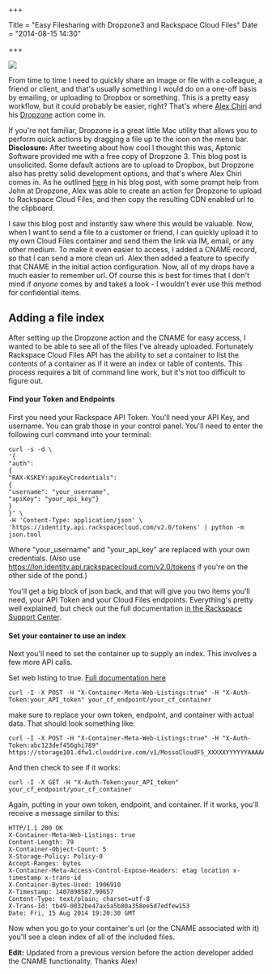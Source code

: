 +++

Title = "Easy Filesharing with Dropzone3 and Rackspace Cloud Files"
Date = "2014-08-15 14:30"

+++

<img class="img-responsive" src="//drops.albush.com/andtherewasmuchrejoicing.gif">

From time to time I need to quickly share an image or file with a colleague, a friend or client, and that's usually something I would do on a one-off basis by emailing, or uploading to Dropbox or something. This is a pretty easy workflow, but it could probably be easier, right? That's where [Alex Chiri][1] and his [Dropzone][2] action come in. 

If you're not familiar, Dropzone is a great little Mac utility that allows you to perform quick actions by dragging a file up to the icon on the menu bar. **Disclosure:** After tweeting about how cool I thought this was, Aptonic Software provided me with a free copy of Dropzone 3. This blog post is unsolicited. Some default actions are to upload to Dropbox, but Dropzone also has pretty solid development options, and that's where Alex Chiri comes in. As he outlined [here][3] in his blog post, with some prompt help from John at Dropzone, Alex was able to create an action for Dropzone to upload to Rackspace Cloud Files, and then copy the resulting CDN enabled url to the clipboard. 

I saw this blog post and instantly saw where this would be valuable. Now, when I want to send a file to a customer or friend, I can quickly upload it to my own Cloud Files container and send them the link via IM, email, or any other medium. To make it even easier to access, I added a CNAME record, so that I can send a more clean url. Alex then added a feature to specify that CNAME in the initial action configuration. Now, all of my drops have a much easier to remember url. Of course this is best for times that I don't mind if _anyone_ comes by and takes a look - I wouldn't ever use this method for confidential items.

## Adding a file index

After setting up the Dropzone action and the CNAME for easy access, I wanted to be able to see all of the files I've already uploaded. Fortunately Rackspace Cloud Files API has the ability to set a container to list the contents of a container as if it were an index or table of contents. This process requires a bit of command line work, but it's not too difficult to figure out. 

#### Find your Token and Endpoints

First you need your Rackspace API Token. You'll need your API Key, and username. You can grab those in your control panel. You'll need to enter the following curl command into your terminal:

	curl -s -d \
	'{
	"auth":
	{
	"RAX-KSKEY:apiKeyCredentials":
	{
	"username": "your_username",
	"apiKey": "your_api_key"}
	}
	}' \
	-H 'Content-Type: application/json' \
	'https://identity.api.rackspacecloud.com/v2.0/tokens' | python -m json.tool

Where "your_username" and "your_api_key" are replaced with your own credentials. (Also use https://lon.identity.api.rackspacecloud.com/v2.0/tokens if you're on the other side of the pond.)

You'll get a big block of json back, and that will give you two items you'll need, your API Token and your Cloud Files endpoints. Everything's pretty well explained, but check out the full documentation [in the Rackspace Support Center][4].

#### Set your container to use an index

Next you'll need to set the container up to supply an index. This involves a few more API calls.

Set web listing to true. [Full documentation here][5]

	curl -I -X POST -H "X-Container-Meta-Web-Listings:true" -H "X-Auth-Token:your_API_token" your_cf_endpoint/your_cf_container
	
make sure to replace your own token, endpoint, and container with actual data. That should look something like:

	curl -I -X POST -H "X-Container-Meta-Web-Listings:true" -H "X-Auth-Token:abc123def456ghi789" https://storage101.dfw1.clouddrive.com/v1/MossoCloudFS_XXXXXYYYYYYAAAAABBBBCCCCCC/shares
And then check to see if it works:

	curl -I -X GET -H "X-Auth-Token:your_API_token" your_cf_endpoint/your_cf_container

Again, putting in your own token, endpoint, and container. If it works, you'll receive a message similar to this: 

	HTTP/1.1 200 OK
	X-Container-Meta-Web-Listings: true
	Content-Length: 79
	X-Container-Object-Count: 5
	X-Storage-Policy: Policy-0
	Accept-Ranges: bytes
	X-Container-Meta-Access-Control-Expose-Headers: etag location x-timestamp x-trans-id
	X-Container-Bytes-Used: 1906910
	X-Timestamp: 1407898587.90657
	Content-Type: text/plain; charset=utf-8
	X-Trans-Id: tb49-0032be47ax5a5b80a358ee5d7edfew153
	Date: Fri, 15 Aug 2014 19:20:30 GMT

Now when you go to your container's url (or the CNAME associated with it) you'll see a clean index of all of the included files. 

**Edit:** Updated from a previous version before the action developer added the CNAME functionality. Thanks Alex!

[1]: http://www.alexchiri.com/
[2]: https://aptonic.com/dropzone3/ 
[3]: http://www.alexchiri.com/rackspace-cloud-files-action-for-dropzone-3/
[4]: http://docs.rackspace.com/loadbalancers/api/v1.0/clb-getting-started/content/Generating_Auth_Token.html
[5]: http://docs.rackspace.com/files/api/v1/cf-devguide/content/Create_Static_Website-dle4000.html